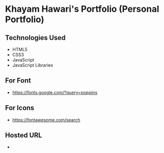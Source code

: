 # Khayam Hawari's Portfolio (Personal Portfolio)

## Technologies Used 
- HTML5
- CSS3
- JavaScript 
- JavaScript Libraries

## For Font 
- https://fonts.google.com/?query=poppins

## For Icons
- https://fontawesome.com/search

## Hosted URL
- 